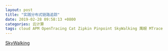 ```yaml
---
layout: post
title: "实践分布式链路追踪"
date: 2019-02-28 09:58:13 +0800
categories: 云计算
tags: cloud APM OpenTracing Cat Zipkin Pinpoint SkyWalking 鹰眼 MTrace Dapper Jaeger
---
```




[SkyWalking](http://skywalking.apache.org/)